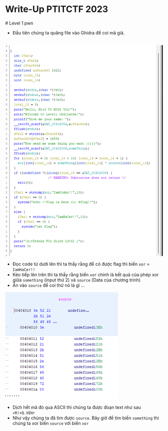 <h1>Write-Up PTITCTF 2023</h1>
# Level 1 pwn

- Đầu tiên chúng ta quăng file vào Ghidra để coi mã giả.

<br>
<img src="./pseudo-code.png" alt="pseudo-code"/>
<br>

- Đọc code từ dưới lên thì ta thấy rằng để có được flag thì biến `xor` = `IamHaCer!!`
- Kéo tiếp lên trên thì ta thấy rằng biến `xor` chính là kết quả của phép xor giữa `something` (input thứ 2) và `source` (Data của chương trình)
- Ấn vào `source` để coi thử nó là gì ...

<img src="./source.png" alt="source"/>
<br>

- Dịch hết mã đó qua ASCII thì chúng ta được đoạn text như sau `>R!+Q.VEHr`
- Như vậy chúng ta đã tìm được `source`. Bây giờ để tìm biến `something` thì chúng ta xor biến `source` với biến `xor`
<br>

